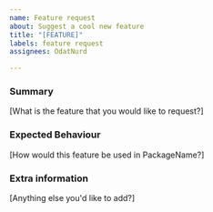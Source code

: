 ```yaml
---
name: Feature request
about: Suggest a cool new feature
title: "[FEATURE]"
labels: feature request
assignees: OdatNurd

---
```


### Summary

[What is the feature that you would like to request?]

### Expected Behaviour

[How would this feature be used in PackageName?]

### Extra information

[Anything else you'd like to add?]
